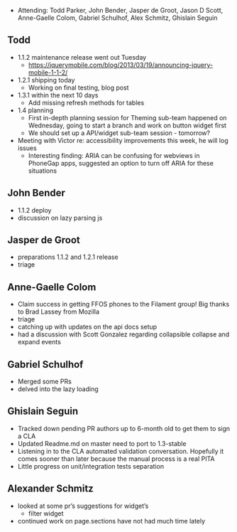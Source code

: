 * Attending: Todd Parker, John Bender, Jasper de Groot, Jason D Scott, Anne-Gaelle Colom, Gabriel Schulhof, Alex Schmitz, Ghislain Seguin

## Todd
* 1.1.2 maintenance release went out Tuesday
  - https://jquerymobile.com/blog/2013/03/19/announcing-jquery-mobile-1-1-2/
* 1.2.1 shipping today
  - Working on final testing, blog post
* 1.3.1 within the next 10 days
  - Add missing refresh methods for tables
* 1.4 planning
  - First in-depth planning session for Theming sub-team happened on Wednesday, going to start a branch and work on button widget first
  - We should set up a API/widget sub-team session - tomorrow?
* Meeting with Victor re: accessibility improvements this week, he will log issues
  - Interesting finding: ARIA can be confusing for webviews in PhoneGap apps, suggested an option to turn off ARIA for these situations
  
## John Bender
* 1.1.2 deploy
* discussion on lazy parsing js    

## Jasper de Groot
* preparations 1.1.2 and 1.2.1 release
* triage

## Anne-Gaelle Colom
* Claim success in getting FFOS phones to the Filament group! Big thanks to Brad Lassey from Mozilla
* triage
* catching up with updates on the api docs setup
* had a discussion with Scott Gonzalez regarding collapsible collapse and expand events

## Gabriel Schulhof
* Merged some PRs
* delved into the lazy loading

## Ghislain Seguin
* Tracked down pending PR authors up to 6-month old to get them to sign a CLA
* Updated Readme.md on master need to port to 1.3-stable
* Listening in to the CLA automated validation conversation. Hopefully it comes sooner than later because the manual process is a real PITA
* Little progress on unit/integration tests separation

## Alexander Schmitz
* looked at some pr’s suggestions for widget’s
  - filter widget
* continued work on page.sections have not had much time lately
